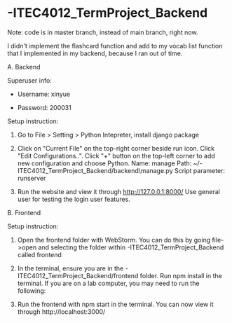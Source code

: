 # -ITEC4012_TermProject_Backend

Note: code is in master branch, instead of main branch, right now.

I didn't implement the flashcard function and add to my vocab list function that I implemented in my backend, because I ran out of time.

A. Backend

Superuser info:

- Username: xinyue

- Password: 200031

Setup instruction:

1. Go to File > Setting > Python Intepreter, install django package

2. Click on "Current File" on the top-right corner beside run icon. 
Click "Edit Configurations..".
Click "+" button on the top-left corner to add new configuration and choose Python.
Name: manage
Path: ~/-ITEC4012_TermProject_Backend/backend\manage.py
Script parameter: runserver

3. Run the website and view it through http://127.0.0.1:8000/
Use general user for testing the login user features.

B. Frontend

Setup instruction:

1. Open the frontend folder with WebStorm. You can do this by going file->open and selecting the folder within -ITEC4012_TermProject_Backend called frontend

2. In the terminal, ensure you are in the -ITEC4012_TermProject_Backend/frontend folder. Run npm install in the terminal. If you are on a lab computer, you may need to run the following:

3. Run the frontend with npm start in the terminal. You can now view it through http://localhost:3000/
